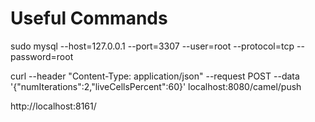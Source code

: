 # Useful Commands

sudo mysql --host=127.0.0.1 --port=3307 --user=root --protocol=tcp --password=root

curl --header "Content-Type: application/json" --request POST --data '{"numIterations":2,"liveCellsPercent":60}' localhost:8080/camel/push

http://localhost:8161/